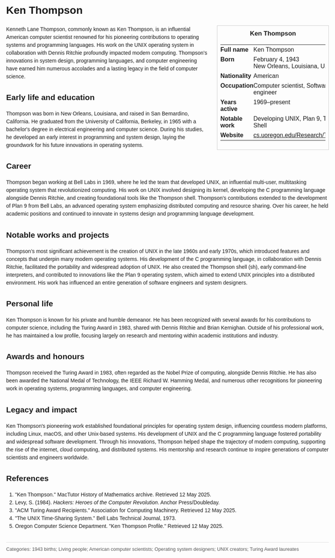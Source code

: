 <!DOCTYPE html>
<html>
<head>
  <title>Ken Thompson – Profile</title>
  <style>
    body { font-family: Arial, sans-serif; margin: 2rem auto; max-width: 960px; line-height: 1.5; }
    aside.infobox { float: right; width: 280px; margin: 0 0 1rem 1.5rem; border: 1px solid #ccc; padding: 0.5rem; font-size: 0.9rem; }
    aside.infobox h3 { text-align: center; margin-top: 0; }
    aside.infobox table { width: 100%; border-collapse: collapse; }
    aside.infobox td { padding: 0.25rem 0; vertical-align: top; }
    h1 { margin-top: 0; }
    footer.categories { font-size: 0.8rem; color: #555; border-top: 1px solid #ddd; padding-top: 0.5rem; margin-top: 2rem; }
  </style>
</head>
<body>
  <h1>Ken Thompson</h1>
  <aside class="infobox">
    <h3>Ken Thompson</h3>
    <table>
      <tr><td><strong>Full name</strong></td><td>Ken Thompson</td></tr>
      <tr><td><strong>Born</strong></td><td>February 4, 1943<br>New Orleans, Louisiana, U.S.</td></tr>
      <tr><td><strong>Nationality</strong></td><td>American</td></tr>
      <tr><td><strong>Occupation</strong></td><td>Computer scientist, Software engineer</td></tr>
      <tr><td><strong>Years active</strong></td><td>1969–present</td></tr>
      <tr><td><strong>Notable work</strong></td><td>Developing UNIX, Plan 9, Thompson Shell</td></tr>
      <tr><td><strong>Website</strong></td><td><a href="https://www.cs.uoregon.edu/Research/Thompson/">cs.uoregon.edu/Research/Thompson/</a></td></tr>
    </table>
  </aside>
  <p>Kenneth Lane Thompson, commonly known as Ken Thompson, is an influential American computer scientist renowned for his pioneering contributions to operating systems and programming languages. His work on the UNIX operating system in collaboration with Dennis Ritchie profoundly impacted modern computing. Thompson’s innovations in system design, programming languages, and computer engineering have earned him numerous accolades and a lasting legacy in the field of computer science.</p>

  <h2>Early life and education</h2>
  <p>Thompson was born in New Orleans, Louisiana, and raised in San Bernardino, California. He graduated from the University of California, Berkeley, in 1965 with a bachelor's degree in electrical engineering and computer science. During his studies, he developed an early interest in programming and system design, laying the groundwork for his future innovations in operating systems.</p>

  <h2>Career</h2>
  <p>Thompson began working at Bell Labs in 1969, where he led the team that developed UNIX, an influential multi-user, multitasking operating system that revolutionized computing. His work on UNIX involved designing its kernel, developing the C programming language alongside Dennis Ritchie, and creating foundational tools like the Thompson shell. Thompson’s contributions extended to the development of Plan 9 from Bell Labs, an advanced operating system emphasizing distributed computing and resource sharing. Over his career, he held academic positions and continued to innovate in systems design and programming language development.</p>

  <h2>Notable works and projects</h2>
  <p>Thompson’s most significant achievement is the creation of UNIX in the late 1960s and early 1970s, which introduced features and concepts that underpin many modern operating systems. His development of the C programming language, in collaboration with Dennis Ritchie, facilitated the portability and widespread adoption of UNIX. He also created the Thompson shell (sh), early command-line interpreters, and contributed to innovations like the Plan 9 operating system, which aimed to extend UNIX principles into a distributed environment. His work has influenced an entire generation of software engineers and system designers.</p>

  <h2>Personal life</h2>
  <p>Ken Thompson is known for his private and humble demeanor. He has been recognized with several awards for his contributions to computer science, including the Turing Award in 1983, shared with Dennis Ritchie and Brian Kernighan. Outside of his professional work, he has maintained a low profile, focusing largely on research and mentoring within academic institutions and industry.</p>

  <h2>Awards and honours</h2>
  <p>Thompson received the Turing Award in 1983, often regarded as the Nobel Prize of computing, alongside Dennis Ritchie. He has also been awarded the National Medal of Technology, the IEEE Richard W. Hamming Medal, and numerous other recognitions for pioneering work in operating systems, programming languages, and computer engineering.</p>

  <h2>Legacy and impact</h2>
  <p>Ken Thompson's pioneering work established foundational principles for operating system design, influencing countless modern platforms, including Linux, macOS, and other Unix-based systems. His development of UNIX and the C programming language fostered portability and widespread software development. Through his innovations, Thompson helped shape the trajectory of modern computing, supporting the rise of the internet, cloud computing, and distributed systems. His mentorship and research continue to inspire generations of computer scientists and engineers worldwide.</p>

  <h2>References</h2>
  <ol>
    <li>"Ken Thompson." MacTutor History of Mathematics archive. Retrieved 12 May 2025.</li>
    <li>Levy, S. (1984). <i>Hackers: Heroes of the Computer Revolution</i>. Anchor Press/Doubleday.</li>
    <li>"ACM Turing Award Recipients." Association for Computing Machinery. Retrieved 12 May 2025.</li>
    <li>"The UNIX Time-Sharing System." Bell Labs Technical Journal, 1973.</li>
    <li>Oregon Computer Science Department. "Ken Thompson Profile." Retrieved 12 May 2025.</li>
  </ol>

  <footer class="categories">Categories: 1943 births; Living people; American computer scientists; Operating system designers; UNIX creators; Turing Award laureates</footer>
</body>
</html>